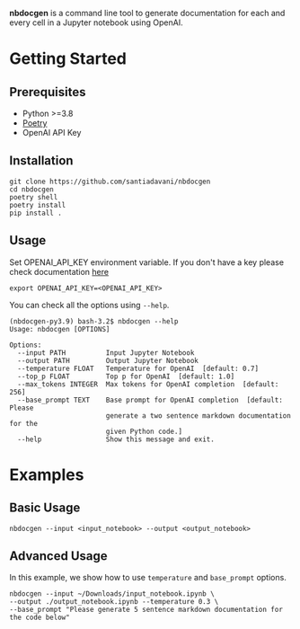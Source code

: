 **nbdocgen** is a command line tool to generate documentation for each and every cell in a Jupyter notebook using OpenAI.

# Getting Started

## Prerequisites
- Python >=3.8
- [Poetry](https://python-poetry.org/)
- OpenAI API Key

## Installation
```
git clone https://github.com/santiadavani/nbdocgen
cd nbdocgen
poetry shell
poetry install
pip install .
```

## Usage
Set OPENAI_API_KEY environment variable. If you don't have a key please check documentation [here](https://platform.openai.com/docs/api-reference/authentication)

`export OPENAI_API_KEY=<OPENAI_API_KEY>`

You can check all the options using `--help`.
```
(nbdocgen-py3.9) bash-3.2$ nbdocgen --help
Usage: nbdocgen [OPTIONS]

Options:
  --input PATH          Input Jupyter Notebook
  --output PATH         Output Jupyter Notebook
  --temperature FLOAT   Temperature for OpenAI  [default: 0.7]
  --top_p FLOAT         Top p for OpenAI  [default: 1.0]
  --max_tokens INTEGER  Max tokens for OpenAI completion  [default: 256]
  --base_prompt TEXT    Base prompt for OpenAI completion  [default: Please
                        generate a two sentence markdown documentation for the
                        given Python code.]
  --help                Show this message and exit.
```

# Examples

## Basic Usage

`nbdocgen --input <input_notebook> --output <output_notebook>`

## Advanced Usage
In this example, we show how to use `temperature` and `base_prompt` options. 

```
nbdocgen --input ~/Downloads/input_notebook.ipynb \
--output ./output_notebook.ipynb --temperature 0.3 \
--base_prompt "Please generate 5 sentence markdown documentation for the code below"
```
